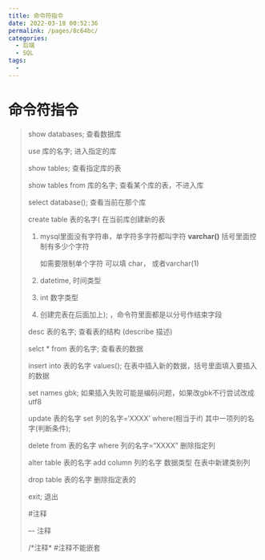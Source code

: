 ```yaml
---
title: 命令符指令
date: 2022-03-18 00:52:36
permalink: /pages/8c64bc/
categories:
  - 后端
  - SQL
tags:
  - 
---
```

# 命令符指令

> show databases;									查看数据库
>
> use 库的名字;										进入指定的库
>
> show tables;										查看指定库的表
>
> show tables from 库的名字; 			查看某个库的表，不进入库
>
> select database();							查看当前在那个库
>
> create table 表的名字(					在当前库创建新的表
>
> 1. mysql里面没有字符串，单字符多字符都叫字符 **varchar()** 括号里面控制有多少个字符
>
>    如需要限制单个字符 可以填 char，	或者varchar(1)
>
> 2. datetime, 时间类型
>
> 3. int 数字类型
>
> 4. 创建完表在后面加上);  ，命令符里面都是以分号作结束字段
>
> desc 表的名字;   					查看表的结构  (describe 描述)
>
> selct * from 表的名字;  		查看表的数据
>
> insert into 表的名字 values();        在表中插入新的数据，括号里面填入要插入的数据
>
> set names gbk;    如果插入失败可能是编码问题，如果改gbk不行尝试改成utf8
>
> update  表的名字 set  列的名字=‘XXXX’ 	where(相当于if) 	其中一项列的名字(判断条件);
>
> delete from 表的名字 where 列的名字=“XXXX”    删除指定列
>
> alter table 表的名字 add column 列的名字 数据类型 		在表中新建类别列
>
> drop table 表的名字		删除指定表的
>
> exit; 	退出
>
> 
>
> #注释
>
> –-  注释
>
> /\*注释\*           #注释不能嵌套





